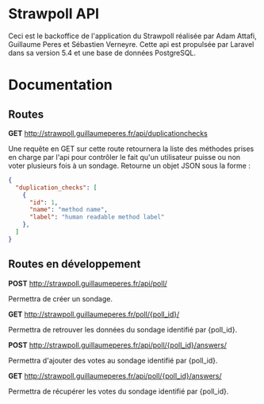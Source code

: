 # Strawpoll API

Ceci est le backoffice de l'application du Strawpoll réalisée par Adam Attafi, Guillaume Peres et Sébastien Verneyre. Cette api est propulsée par Laravel dans sa version 5.4 et une base de données PostgreSQL.

# Documentation

## Routes

**GET** http://strawpoll.guillaumeperes.fr/api/duplicationchecks

Une requête en GET sur cette route retournera la liste des méthodes prises en charge par l'api pour contrôler le fait qu'un utilisateur puisse ou non voter plusieurs fois à un sondage. Retourne un objet JSON sous la forme : 

```json
{
  "duplication_checks": [
    {
      "id": 1,
      "name": "method name",
      "label": "human readable method label"
    },
  ]
}
```

## Routes en développement

**POST** http://strawpoll.guillaumeperes.fr/api/poll/

Permettra de créer un sondage.

**GET** http://strawpoll.guillaumeperes.fr/poll/{poll_id}/

Permettra de retrouver les données du sondage identifié par {poll_id}.

**POST** http://strawpoll.guillaumeperes.fr/api/poll/{poll_id}/answers/

Permettra d'ajouter des votes au sondage identifié par {poll_id}.

**GET** http://strawpoll.guillaumeperes.fr/api/poll/{poll_id}/answers/

Permettra de récupérer les votes du sondage identifié par {poll_id}.
